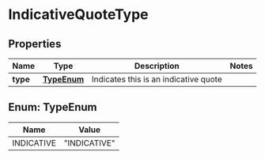 

# IndicativeQuoteType


## Properties

| Name | Type | Description | Notes |
|------------ | ------------- | ------------- | -------------|
|**type** | [**TypeEnum**](#TypeEnum) | Indicates this is an indicative quote |  |



## Enum: TypeEnum

| Name | Value |
|---- | -----|
| INDICATIVE | &quot;INDICATIVE&quot; |




